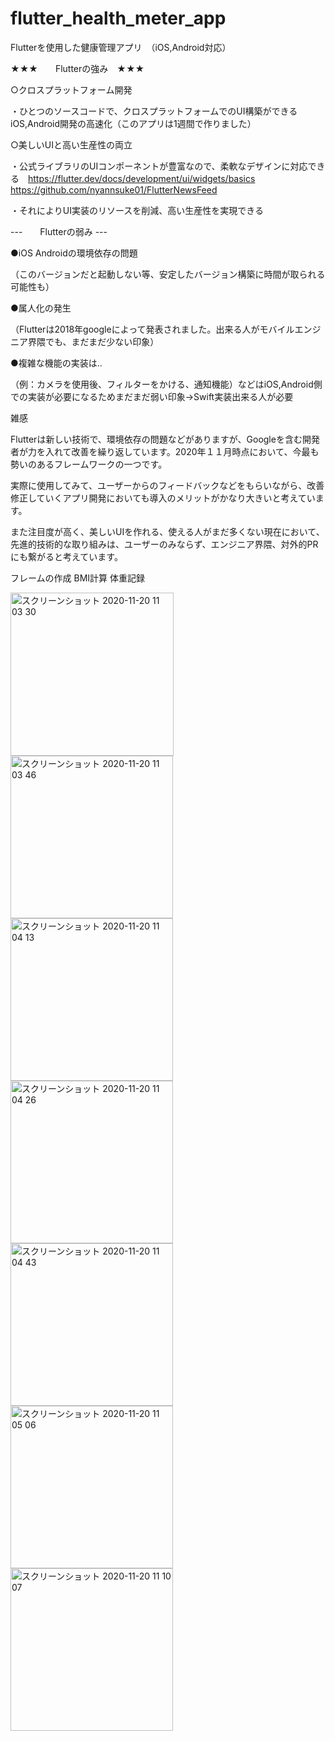 # flutter_health_meter_app

Flutterを使用した健康管理アプリ　（iOS,Android対応）

★★★　　Flutterの強み　★★★

○クロスプラットフォーム開発

・ひとつのソースコードで、クロスプラットフォームでのUI構築ができる　iOS,Android開発の高速化（このアプリは1週間で作りました）

○美しいUIと高い生産性の両立

・公式ライブラリのUIコンポーネントが豊富なので、柔軟なデザインに対応できる　https://flutter.dev/docs/development/ui/widgets/basics https://github.com/nyannsuke01/FlutterNewsFeed

・それによりUI実装のリソースを削減、高い生産性を実現できる

---　　Flutterの弱み  ---

●iOS Androidの環境依存の問題　

（このバージョンだと起動しない等、安定したバージョン構築に時間が取られる可能性も）

●属人化の発生　

（Flutterは2018年googleによって発表されました。出来る人がモバイルエンジニア界隈でも、まだまだ少ない印象）

●複雑な機能の実装は..　

（例：カメラを使用後、フィルターをかける、通知機能）などはiOS,Android側での実装が必要になるためまだまだ弱い印象->Swift実装出来る人が必要

雑感

Flutterは新しい技術で、環境依存の問題などがありますが、Googleを含む開発者が力を入れて改善を繰り返しています。2020年１１月時点において、今最も勢いのあるフレームワークの一つです。

実際に使用してみて、ユーザーからのフィードバックなどをもらいながら、改善修正していくアプリ開発においても導入のメリットがかなり大きいと考えています。

また注目度が高く、美しいUIを作れる、使える人がまだ多くない現在において、先進的技術的な取り組みは、ユーザーのみならず、エンジニア界隈、対外的PRにも繋がると考えています。

フレームの作成  BMI計算  体重記録


<img width="261" alt="スクリーンショット 2020-11-20 11 03 30" src="https://user-images.githubusercontent.com/51296886/99749063-1cadcf00-2b21-11eb-8afc-a2cb57f6fc87.png"><img width="260" alt="スクリーンショット 2020-11-20 11 03 46" src="https://user-images.githubusercontent.com/51296886/99749072-20d9ec80-2b21-11eb-9dea-86acc9f63d2e.png"><img width="260" alt="スクリーンショット 2020-11-20 11 04 13" src="https://user-images.githubusercontent.com/51296886/99749090-29cabe00-2b21-11eb-8580-e28e1258c9d1.png"><img width="260" alt="スクリーンショット 2020-11-20 11 04 26" src="https://user-images.githubusercontent.com/51296886/99749117-36e7ad00-2b21-11eb-8049-01b3317b9316.png"><img width="260" alt="スクリーンショット 2020-11-20 11 04 43" src="https://user-images.githubusercontent.com/51296886/99749202-5bdc2000-2b21-11eb-8117-e1b1f81aa5dd.png"><img width="260" alt="スクリーンショット 2020-11-20 11 05 06" src="https://user-images.githubusercontent.com/51296886/99749218-61d20100-2b21-11eb-902c-54384daa8171.png"><img width="260" alt="スクリーンショット 2020-11-20 11 10 07" src="https://user-images.githubusercontent.com/51296886/99749232-6a2a3c00-2b21-11eb-9812-ab675131c9f4.png">


